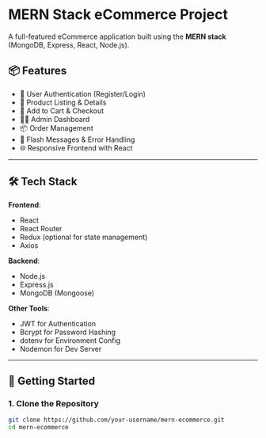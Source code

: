 # MERN Stack eCommerce Project

A full-featured eCommerce application built using the **MERN stack** (MongoDB, Express, React, Node.js).

## 📦 Features

- 🔐 User Authentication (Register/Login)
- 🛒 Product Listing & Details
- 🧾 Add to Cart & Checkout
- 🧑‍💼 Admin Dashboard
- 📦 Order Management
- 💬 Flash Messages & Error Handling
- 🌐 Responsive Frontend with React

---

## 🛠️ Tech Stack

**Frontend**:  
- React  
- React Router  
- Redux (optional for state management)  
- Axios  

**Backend**:  
- Node.js  
- Express.js  
- MongoDB (Mongoose)  

**Other Tools**:  
- JWT for Authentication  
- Bcrypt for Password Hashing  
- dotenv for Environment Config  
- Nodemon for Dev Server  

---

## 🚀 Getting Started

### 1. Clone the Repository

```bash
git clone https://github.com/your-username/mern-ecommerce.git
cd mern-ecommerce
